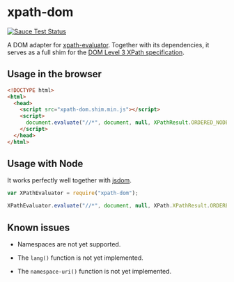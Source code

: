 # xpath-dom

[![Sauce Test Status](https://saucelabs.com/browser-matrix/badeball.svg)](https://saucelabs.com/u/badeball)

A DOM adapter for [xpath-evaluator][xpath-evaluator]. Together with its
dependencies, it serves as a full shim for the [DOM Level 3 XPath
specification][dom3-xpath].

[xpath-evaluator]: https://github.com/badeball/xpath-evaluator
[dom3-xpath]: http://www.w3.org/TR/DOM-Level-3-XPath/

## Usage in the browser

```html
<!DOCTYPE html>
<html>
  <head>
    <script src="xpath-dom.shim.min.js"></script>
    <script>
      document.evaluate("//*", document, null, XPathResult.ORDERED_NODE_SNAPSHOT_TYPE);
    </script>
  </head>
</html>
```

## Usage with Node

It works perfectly well together with [jsdom][jsdom].

[jsdom]: https://github.com/tmpvar/jsdom

```javascript
var XPathEvaluator = require("xpath-dom");

XPathEvaluator.evaluate("//*", document, null, XPath.XPathResult.ORDERED_NODE_SNAPSHOT_TYPE);
```

## Known issues

* Namespaces are not yet supported.

* The `lang()` function is not yet implemented.

* The `namespace-uri()` function is not yet implemented.
